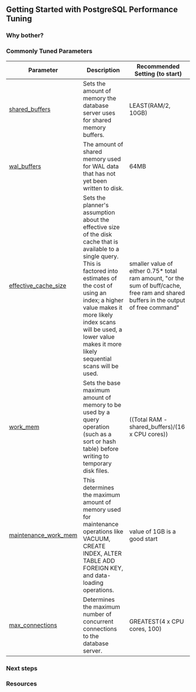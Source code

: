 ## Getting Started with PostgreSQL Performance Tuning

### Why bother?

### Commonly Tuned Parameters

| Parameter | Description | Recommended Setting (to start) |
| --- | --- | --- | 
| [shared_buffers](https://www.postgresql.org/docs/current/runtime-config-resource.html#GUC-SHARED-BUFFERS) | Sets the amount of memory the database server uses for shared memory buffers. | LEAST(RAM/2, 10GB) |
| [wal_buffers](https://www.postgresql.org/docs/current/runtime-config-wal.html#GUC-WAL-BUFFERS) | The amount of shared memory used for WAL data that has not yet been written to disk. | 64MB |
| [effective_cache_size](https://www.postgresql.org/docs/current/runtime-config-query.html#GUC-EFFECTIVE-CACHE-SIZE) | Sets the planner's assumption about the effective size of the disk cache that is available to a single query. This is factored into estimates of the cost of using an index; a higher value makes it more likely index scans will be used, a lower value makes it more likely sequential scans will be used. | smaller value of either 0.75* total ram amount, "or the sum of buff/cache, free ram and shared buffers in the output of free command" |
| [work_mem](https://www.postgresql.org/docs/current/runtime-config-resource.html#GUC-WORK-MEM) | Sets the base maximum amount of memory to be used by a query operation (such as a sort or hash table) before writing to temporary disk files. | ((Total RAM - shared_buffers)/(16 x CPU cores)) |
| [maintenance_work_mem](https://www.postgresql.org/docs/current/runtime-config-resource.html#GUC-MAINTENANCE-WORK-MEM) | This determines the maximum amount of memory used for maintenance operations like VACUUM, CREATE INDEX, ALTER TABLE ADD FOREIGN KEY, and data-loading operations. | value of 1GB is a good start |
| [max_connections](https://www.postgresql.org/docs/current/runtime-config-connection.html#GUC-MAX-CONNECTIONS) | Determines the maximum number of concurrent connections to the database server.	| GREATEST(4 x CPU cores, 100) |

### Next steps

### Resources
